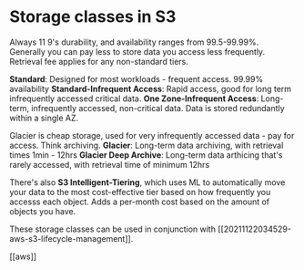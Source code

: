 # Storage classes in S3

Always 11 9's durability, and availability ranges from 99.5-99.99%.
Generally you can pay less to store data you access less frequently. Retrieval fee applies for any non-standard tiers.

**Standard**: Designed for most workloads - frequent access. 99.99% availability
**Standard-Infrequent Access**: Rapid access, good for long term infrequently accessed critical data.
**One Zone-Infrequent Access**: Long-term, infrequently accessed, non-critical data. Data is stored redundantly within a single AZ.

Glacier is cheap storage, used for very infrequently accessed data - pay for access. Think archiving.
**Glacier**: Long-term data archiving, with retrieval times 1min - 12hrs
**Glacier Deep Archive**: Long-term data arthicing that's rarely accessed, with retrieval time of minimum 12hrs

There's also **S3 Intelligent-Tiering**, which uses ML to automatically move your data to the most cost-effective tier based on how frequently you accesss each object. Adds a per-month cost based on the amount of objects you have.

These storage classes can be used in conjunction with [[20211122034529-aws-s3-lifecycle-management]].

[[aws]]
